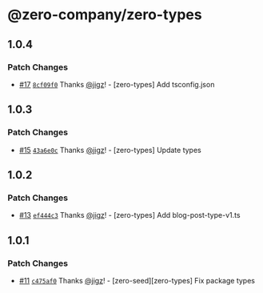 # @zero-company/zero-types

## 1.0.4

### Patch Changes

- [#17](https://github.com/zero-company/zero-community/pull/17) [`8cf09f0`](https://github.com/zero-company/zero-community/commit/8cf09f0c54d46a9fe3e9cc9edc8fb7c8c755397d) Thanks [@jigz](https://github.com/jigz)! - [zero-types] Add tsconfig.json

## 1.0.3

### Patch Changes

- [#15](https://github.com/zero-company/zero-community/pull/15) [`43a6e0c`](https://github.com/zero-company/zero-community/commit/43a6e0c61a8974bac79b70fb62cb9f52300f4d1b) Thanks [@jigz](https://github.com/jigz)! - [zero-types] Update types

## 1.0.2

### Patch Changes

- [#13](https://github.com/zero-company/zero-community/pull/13) [`ef444c3`](https://github.com/zero-company/zero-community/commit/ef444c3077c83e4878e9483dddb125bb5b4dec29) Thanks [@jigz](https://github.com/jigz)! - [zero-types] Add blog-post-type-v1.ts

## 1.0.1

### Patch Changes

- [#11](https://github.com/zero-company/zero-community/pull/11) [`c475af0`](https://github.com/zero-company/zero-community/commit/c475af07bd5bd431c3c7808691bea5492caa670d) Thanks [@jigz](https://github.com/jigz)! - [zero-seed][zero-types] Fix package types
